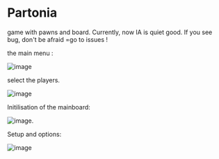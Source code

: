 # Partonia
game with pawns and board. Currently, now IA is quiet good. If you see bug, don't be afraid =go to issues !


the main menu :

![image](https://github.com/user-attachments/assets/787837c3-7b5b-4a82-af91-b43eee233dbf)

select the players.

![image](https://github.com/user-attachments/assets/70e7d865-f1c1-4706-b216-4cf86a57f44b)

Initilisation of the mainboard:

![image](https://github.com/user-attachments/assets/3f10434f-3751-41db-b38f-032635e6b558).

Setup and options:

![image](https://github.com/user-attachments/assets/367cbdd0-dc2c-4d57-89c9-fd4ac827d44e)




